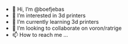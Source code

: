 - 👋 Hi, I’m @boefjebas
- 👀 I’m interested in 3d printers
- 🌱 I’m currently learning 3d printers
- 💞️ I’m looking to collaborate on voron/ratrige
- 📫 How to reach me ...

<!---
boefjebas/boefjebas is a ✨ special ✨ repository because its `README.md` (this file) appears on your GitHub profile.
You can click the Preview link to take a look at your changes.
--->
